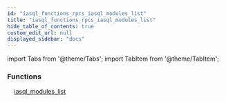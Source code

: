 ```yaml
---
id: "iasql_functions_rpcs_iasql_modules_list"
title: "iasql_functions_rpcs_iasql_modules_list"
hide_table_of_contents: true
custom_edit_url: null
displayed_sidebar: "docs"
---
```


import Tabs from '@theme/Tabs';
import TabItem from '@theme/TabItem';

<Tabs>
  <TabItem value="Components" label="Components" default>

### Functions
    [iasql_modules_list](../../builtin/tables/iasql_functions_rpcs_iasql_modules_list.IasqlModulesList)

</TabItem>
  <TabItem value="Code examples" label="Code examples">

</TabItem>
</Tabs>
